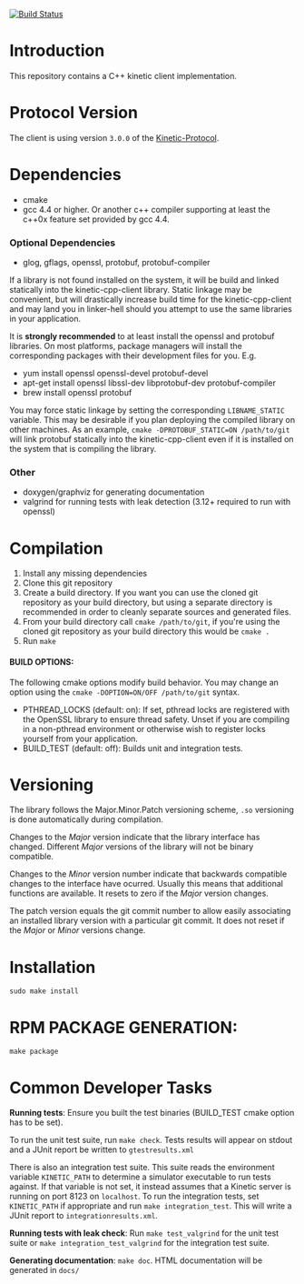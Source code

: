 [![Build Status](https://travis-ci.org/Kinetic/kinetic-cpp-client.svg?branch=master)](https://travis-ci.org/Kinetic/kinetic-cpp-client)

Introduction
============
This repository contains a C++ kinetic client implementation.

Protocol Version
=================
The client is using version `3.0.0` of the [Kinetic-Protocol](https://github.com/Kinetic/kinetic-protocol).


Dependencies
============
* cmake 
* gcc 4.4 or higher. Or another c++ compiler supporting at least the c++0x feature set provided by gcc 4.4.

### Optional Dependencies 

* glog, gflags, openssl, protobuf, protobuf-compiler

If a library is not found installed on the system, it will be build and linked statically into the kinetic-cpp-client library. Static linkage may be convenient, but will drastically increase build time for the kinetic-cpp-client and may land you in linker-hell should you attempt to use the same libraries in your application.

It is **strongly recommended** to at least install the openssl and protobuf libraries. On most platforms, package managers will install the corresponding packages with their development files for you. E.g. 
 * yum install openssl openssl-devel protobuf-devel 
 * apt-get install openssl libssl-dev libprotobuf-dev protobuf-compiler  
 * brew install openssl protobuf

You may force static linkage by setting the corresponding `LIBNAME_STATIC` variable. This may be desirable if you plan deploying the compiled library on other machines. As an example, `cmake -DPROTOBUF_STATIC=ON /path/to/git` will link protobuf statically into the kinetic-cpp-client even if it is installed on the system that is compiling the library. 

### Other
* doxygen/graphviz for generating documentation
* valgrind for running tests with leak detection (3.12+ required to run with openssl)

Compilation
============
1. Install any missing dependencies
2. Clone this git repository 
3. Create a build directory. If you want you can use the cloned git repository as your build directory, but using a separate directory is recommended in order to cleanly separate sources and generated files. 
4. From your build directory call `cmake /path/to/git`, if you're using the cloned git repository as your build directory this would be `cmake .` 
5. Run `make`

#### BUILD OPTIONS:
The following cmake options modify build behavior. You may change an option using the `cmake -DOPTION=ON/OFF /path/to/git` syntax. 

+ PTHREAD_LOCKS (default: on): If set, pthread locks are registered with the OpenSSL library to ensure thread safety. Unset if you are compiling in a non-pthread environment or otherwise wish to register locks yourself from your application. 
+ BUILD_TEST (default: off): Builds unit and integration tests.

Versioning
============
The library follows the Major.Minor.Patch versioning scheme, `.so` versioning is done automatically during compilation. 

Changes to the *Major* version indicate that the library interface has changed. Different *Major* versions of the library will not be binary compatible. 

Changes to the *Minor* version number indicate that backwards compatible changes to the interface have ocurred. Usually this means that additional functions are available. It resets to zero if the *Major* version changes. 

The patch version equals the git commit number to allow easily associating an installed library version with a particular git commit. It does not reset if the *Major* or *Minor* versions change.  


Installation
============
 `sudo make install` 

RPM PACKAGE GENERATION: 
============
`make package`

Common Developer Tasks
======================

**Running tests**: Ensure you built the test binaries (BUILD_TEST cmake option has to be set).

To run the unit test suite, run `make check`. Tests results
will appear on stdout and a JUnit report be written to `gtestresults.xml`

There is also an integration test suite. This suite reads the environment
variable `KINETIC_PATH` to determine a simulator executable to run tests
against. If that variable is not set, it instead assumes that a Kinetic server
is running on port 8123 on `localhost`. To run the integration tests, set
`KINETIC_PATH` if appropriate and run `make integration_test`. This will write
a JUnit report to `integrationresults.xml`.

**Running tests with leak check**: Run `make test_valgrind` for the unit test
suite or `make integration_test_valgrind` for the integration test suite.

**Generating documentation**: `make doc`. HTML documentation will be generated in `docs/`
